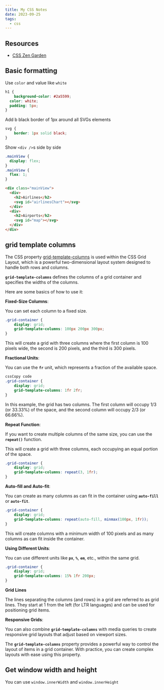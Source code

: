 ```yaml
---
title: My CSS Notes
date: 2023-09-25
tags:
  - css
---
```


## Resources

- [CSS Zen Garden](https://www.csszengarden.com/)

## Basic formatting


Use `color` and value like `white`


```css
h1 {
	background-color: #2a5599;
  color: white;
  padding: 5px;
}
```


Add b black border of 1px around all SVGs elements


```css
svg {
	border: 1px solid black;
}
```


Show `<div />`s side by side


```css
.mainView {
  display: flex;
}
.mainView {
  flex: 1;
}
```


```html
<div class="mainView">
  <div>
    <h2>Airlines</h2>
    <svg id="airlinesChart"></svg>
  </div>
  <div>
    <h2>Airports</h2>
    <svg id="map"></svg>
  </div>
</div>
```


## grid template columns


The CSS property [grid-template-columns](https://developer.mozilla.org/en-US/docs/Web/CSS/grid-template-columns) is used within the CSS Grid Layout, which is a powerful two-dimensional layout system designed to handle both rows and columns.


**`grid-template-columns`** defines the columns of a grid container and specifies the widths of the columns.


Here are some basics of how to use it:


**Fixed-Size Columns**:


You can set each column to a fixed size.


```css
.grid-container {
    display: grid;
    grid-template-columns: 100px 200px 300px;
}
```


This will create a grid with three columns where the first column is 100 pixels wide, the second is 200 pixels, and the third is 300 pixels.


**Fractional Units**:


You can use the **`fr`** unit, which represents a fraction of the available space.


```css
cssCopy code
.grid-container {
    display: grid;
    grid-template-columns: 1fr 2fr;
}


```


In this example, the grid has two columns. The first column will occupy 1/3 (or 33.33%) of the space, and the second column will occupy 2/3 (or 66.66%).


**Repeat Function**:


If you want to create multiple columns of the same size, you can use the **`repeat()`** function.


This will create a grid with three columns, each occupying an equal portion of the space.


```css
.grid-container {
    display: grid;
    grid-template-columns: repeat(3, 1fr);
}
```


**Auto-fill and Auto-fit**:


You can create as many columns as can fit in the container using **`auto-fill`** or **`auto-fit`**.


```css
.grid-container {
    display: grid;
    grid-template-columns: repeat(auto-fill, minmax(100px, 1fr));
}
```


This will create columns with a minimum width of 100 pixels and as many columns as can fit inside the container.


**Using Different Units**:


You can use different units like **`px`**, **`%`**, **`em`**, etc., within the same grid.


```css
.grid-container {
    display: grid;
    grid-template-columns: 15% 1fr 200px;
}
```


**Grid Lines**


The lines separating the columns (and rows) in a grid are referred to as grid lines. They start at 1 from the left (for LTR languages) and can be used for positioning grid items.


**Responsive Grids**:


You can also combine **`grid-template-columns`** with media queries to create responsive grid layouts that adjust based on viewport sizes.


The **`grid-template-columns`** property provides a powerful way to control the layout of items in a grid container. With practice, you can create complex layouts with ease using this property.


## Get window width and height


You can use `window.innerWidth` and `window.innerHeight`


